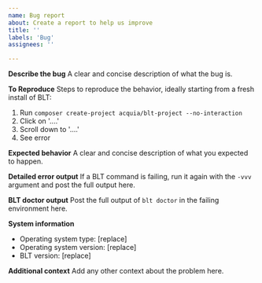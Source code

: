 ```yaml
---
name: Bug report
about: Create a report to help us improve
title: ''
labels: 'Bug'
assignees: ''

---
```


<!-- Before posting, please read the contribution guidelines (linked to the right) to ensure that you get the best support. -->

**Describe the bug**
A clear and concise description of what the bug is.

**To Reproduce**
Steps to reproduce the behavior, ideally starting from a fresh install of BLT:
1. Run `composer create-project acquia/blt-project --no-interaction`
2. Click on '....'
3. Scroll down to '....'
4. See error

**Expected behavior**
A clear and concise description of what you expected to happen.

**Detailed error output**
If a BLT command is failing, run it again with the `-vvv` argument and post the full output here.

**BLT doctor output**
Post the full output of `blt doctor` in the failing environment here.

**System information**
* Operating system type: [replace]
* Operating system version: [replace]
* BLT version: [replace]

**Additional context**
Add any other context about the problem here.
